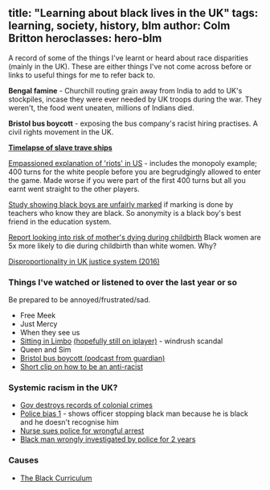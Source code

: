 title: "Learning about black lives in the UK"
tags: learning, society, history, blm
author: Colm Britton
heroclasses: hero-blm
--------------------

A record of some of the things I've learnt or heard about race disparities (mainly in the UK). These are either things I've not come across before or links to useful things for me to refer back to.

**Bengal famine** - Churchill routing grain away from India to add to UK's stockpiles, incase they were ever needed by UK troops during the war. They weren't, the food went uneaten, millions of Indians died.

**Bristol bus boycott** - exposing the bus company's racist hiring practises. A civil rights movement in the UK.

**[Timelapse of slave trave ships](https://www.slavevoyages.org/voyage/database#timelapse)**

[Empassioned explanation of 'riots' in US](https://twitter.com/SpillerOfTea/status/1269956482839306240) - includes the monopoly example; 400 turns for the white people before you are begrudgingly allowed to enter the game. Made worse if you were part of the first 400 turns but all you earnt went straight to the other players.

[Study showing black boys are unfairly marked](http://www.bristol.ac.uk/media-library/sites/cmpo/migrated/documents/wp221.pdf) if marking is done by teachers who know they are black. So anonymity is a black boy's best friend in the education system.

[Report looking into risk of mother's dying during childbirth](https://www.npeu.ox.ac.uk/downloads/files/mbrrace-uk/reports/MBRRACE-UK%20Maternal%20Report%202018%20-%20Web%20Version.pdf)
Black women are 5x more likely to die during childbirth than white women. Why?

[Disproportionality in UK justice system (2016)](https://assets.publishing.service.gov.uk/government/uploads/system/uploads/attachment_data/file/639261/bame-disproportionality-in-the-cjs.pdf)

### Things I've watched or listened to over the last year or so

Be prepared to be annoyed/frustrated/sad.

* Free Meek
* Just Mercy
* When they see us
* [Sitting in Limbo](https://www.bbc.co.uk/mediacentre/proginfo/2020/23/sitting-in-limbo) [(hopefully still on iplayer)](https://www.bbc.co.uk/iplayer/episodes/p08g29ff/sitting-in-limbo) - windrush scandal
* Queen and Sim
* [Bristol bus boycott (podcast from guardian)](https://www.theguardian.com/news/audio/2019/oct/28/how-the-bristol-bus-boycott-changed-uk-civil-rights)
* [Short clip on how to be an anti-racist](https://www.bbc.co.uk/bitesize/articles/zs9n2v4)


### Systemic racism in the UK?

* [Gov destroys records of colonial crimes](https://www.theguardian.com/uk/2012/apr/18/britain-destroyed-records-colonial-crimes)
* [Police bias 1](https://twitter.com/SpillerOfTea/status/1270402278856495105) - shows officer stopping black man because he is black and he doesn't recognise him
* [Nurse sues police for wrongful arrest](https://www.theguardian.com/world/2020/jun/18/nurse-claims-met-police-wrongfully-arrested-her-because-she-black-neomi-bennett)
* [Black man wrongly investigated by police for 2 years](https://www.theguardian.com/world/2020/jun/22/black-bank-manager-wrongly-arrested-dale-semper-sue-met-police-racial-profiling)



### Causes

* [The Black Curriculum](https://www.theblackcurriculum.com/)